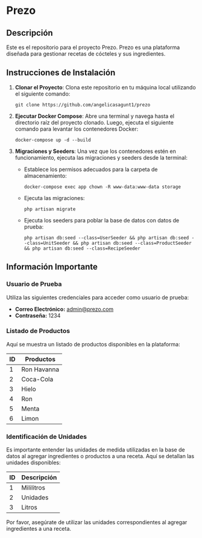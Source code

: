 # Prezo

## Descripción

Este es el repositorio para el proyecto Prezo. Prezo es una plataforma diseñada para gestionar recetas de cócteles y sus ingredientes.

## Instrucciones de Instalación

1. **Clonar el Proyecto**: Clona este repositorio en tu máquina local utilizando el siguiente comando:
    ```
    git clone https://github.com/angelicasagunt1/prezo
    ```

2. **Ejecutar Docker Compose**: Abre una terminal y navega hasta el directorio raíz del proyecto clonado. Luego, ejecuta el siguiente comando para levantar los contenedores Docker:
    ```
    docker-compose up -d --build
    ```

3. **Migraciones y Seeders**: Una vez que los contenedores estén en funcionamiento, ejecuta las migraciones y seeders desde la terminal:
    - Establece los permisos adecuados para la carpeta de almacenamiento:
        ```
        docker-compose exec app chown -R www-data:www-data storage
        ```
    - Ejecuta las migraciones:
        ```
        php artisan migrate
        ```
    - Ejecuta los seeders para poblar la base de datos con datos de prueba:
        ```
        php artisan db:seed --class=UserSeeder && php artisan db:seed --class=UnitSeeder && php artisan db:seed --class=ProductSeeder && php artisan db:seed --class=RecipeSeeder
        ```

## Información Importante

### Usuario de Prueba

Utiliza las siguientes credenciales para acceder como usuario de prueba:

- **Correo Electrónico:** admin@prezo.com
- **Contraseña:** 1234

### Listado de Productos

Aquí se muestra un listado de productos disponibles en la plataforma:

| ID  | Productos   |
|-----|-------------|
| 1   | Ron Havanna |
| 2   | Coca-Cola   |
| 3   | Hielo       |
| 4   | Ron         |
| 5   | Menta       |
| 6   | Limon       | 

### Identificación de Unidades

Es importante entender las unidades de medida utilizadas en la base de datos al agregar ingredientes o productos a una receta. Aquí se detallan las unidades disponibles:

| ID  | Descripción |
|-----|-------------|
| 1   | Mililitros  |
| 2   | Unidades    |
| 3   | Litros      |

Por favor, asegúrate de utilizar las unidades correspondientes al agregar ingredientes a una receta.
